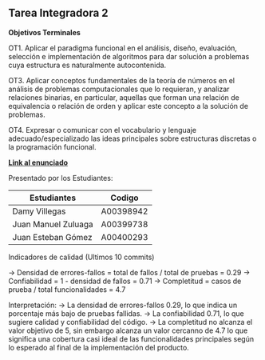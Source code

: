 ## Tarea Integradora 2 
**Objetivos Terminales**

OT1. Aplicar el paradigma funcional en el análisis, diseño, evaluación, selección e implementación de algoritmos para dar solución a problemas cuya estructura es naturalmente autocontenida.

OT3. Aplicar conceptos fundamentales de la teoría de números en el análisis de problemas computacionales que lo requieran, y analizar relaciones binarias, en particular,  aquellas que forman una relación de equivalencia o relación de orden y aplicar este concepto a la solución de problemas.

OT4. Expresar o comunicar con el vocabulario y lenguaje adecuado/especializado las ideas principales sobre estructuras discretas o la programación funcional.

[**Link al enunciado**](https://docs.google.com/document/d/14JzjEBc079L0GOjIsGlpNOyqZuj_5wyM/edit)

Presentado por los Estudiantes:

| Estudiantes           | Codigo |
|----------------------|---------|
| Damy Villegas        |A00398942|
| Juan Manuel Zuluaga  |A00399738|
| Juan Esteban Gómez   |A00400293|

Indicadores de calidad (Ultimos 10 commits)

→ Densidad de errores-fallos =  total de fallos / total de pruebas = 0.29
→ Confiabilidad =  1 - densidad de fallos = 0.71
→ Completitud = casos de prueba / total funcionalidades = 4.7

Interpretación:
→ La densidad de errores-fallos 0.29, lo que indica un porcentaje más bajo de pruebas fallidas.
→ La confiabilidad 0.71, lo que sugiere calidad y confiabilidad del código.
→ La completitud no alcanza el valor objetivo de 5, sin embargo alcanza un valor cercanno de 4.7 lo que significa una cobertura casi ideal de las funcionalidades principales según lo esperado al final de la implementación del producto.
 
